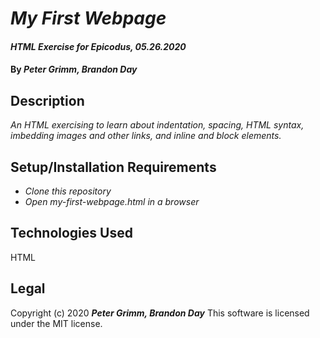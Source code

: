 # _My First Webpage_

#### _HTML Exercise for Epicodus, 05.26.2020_

#### By _**Peter Grimm, Brandon Day**_

## Description

_An HTML exercising to learn about indentation, spacing, HTML syntax, imbedding images and other links, and inline and block elements._

## Setup/Installation Requirements

* _Clone this repository_
* _Open my-first-webpage.html in a browser_

## Technologies Used

HTML

## Legal

Copyright (c) 2020 **_Peter Grimm, Brandon Day_**
This software is licensed under the MIT license.